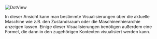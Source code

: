![DotView](../screenshots/DotView.png)

In dieser Ansicht kann man bestimmte Visualisierungen über die aktuelle Maschine wie z.B. den Zustandsraum oder die Maschinenhierarchie anzeigen lassen.
Einige dieser Visualisierungen benötigen außerdem eine Formel, die dann in den zugehörigen Kontexten visualisiert werden kann.